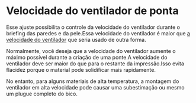 Velocidade do ventilador de ponta
====
Esse ajuste possibilita o controle da velocidade do ventilador durante o briefing das paredes e da pele.Essa velocidade do ventilador é maior que [a velocidade do ventilador](../resfriamento/cool_fan_speed.md) que seria usado de outra forma.

Normalmente, você deseja que a velocidade do ventilador aumente o máximo possível durante a criação de uma ponte.A velocidade do ventilador deve ser maior do que para o restante da impressão.Isso evita flacidez porque o material pode solidificar mais rapidamente.

No entanto, para alguns materiais de alta temperatura, a montagem do ventilador em alta velocidade pode causar uma subestimação ou mesmo um plugue completo do bico.